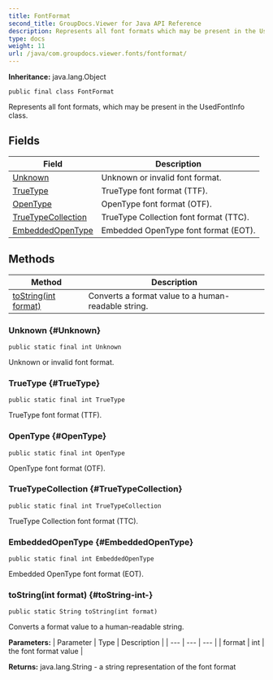 ```yaml
---
title: FontFormat
second_title: GroupDocs.Viewer for Java API Reference
description: Represents all font formats which may be present in the UsedFontInfo class.
type: docs
weight: 11
url: /java/com.groupdocs.viewer.fonts/fontformat/
---
```

**Inheritance:**
java.lang.Object
```
public final class FontFormat
```

Represents all font formats, which may be present in the UsedFontInfo class.
## Fields

| Field | Description |
| --- | --- |
| [Unknown](#Unknown) | Unknown or invalid font format. |
| [TrueType](#TrueType) | TrueType font format (TTF). |
| [OpenType](#OpenType) | OpenType font format (OTF). |
| [TrueTypeCollection](#TrueTypeCollection) | TrueType Collection font format (TTC). |
| [EmbeddedOpenType](#EmbeddedOpenType) | Embedded OpenType font format (EOT). |
## Methods

| Method | Description |
| --- | --- |
| [toString(int format)](#toString-int-) | Converts a format value to a human-readable string. |
### Unknown {#Unknown}
```
public static final int Unknown
```


Unknown or invalid font format.

### TrueType {#TrueType}
```
public static final int TrueType
```


TrueType font format (TTF).

### OpenType {#OpenType}
```
public static final int OpenType
```


OpenType font format (OTF).

### TrueTypeCollection {#TrueTypeCollection}
```
public static final int TrueTypeCollection
```


TrueType Collection font format (TTC).

### EmbeddedOpenType {#EmbeddedOpenType}
```
public static final int EmbeddedOpenType
```


Embedded OpenType font format (EOT).

### toString(int format) {#toString-int-}
```
public static String toString(int format)
```


Converts a format value to a human-readable string.

**Parameters:**
| Parameter | Type | Description |
| --- | --- | --- |
| format | int | the font format value |

**Returns:**
java.lang.String - a string representation of the font format
